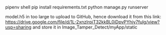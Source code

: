 pipenv shell
pip install requirements.txt
python manage.py runserver

model.h5 in too large to upload to GitHub, hence download it from this link:
https://drive.google.com/file/d/1L-2xnzlrpiT32kkBL0iDpvPYhjy7fulg/view?usp=sharing
and store it in Image_Tamper_Detect/myApp/static
